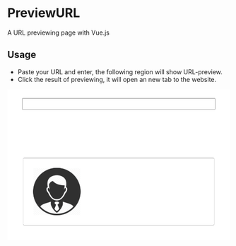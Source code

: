 # PreviewURL  
A URL previewing page with Vue.js  

## Usage  

* Paste your URL and enter, the following region will show URL-preview.
* Click the result of previewing, it will open an new tab to the website.

![Demo](demo.gif)
